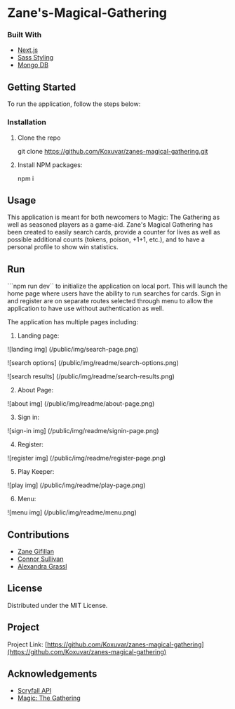 # Zane's-Magical-Gathering



### Built With
* [Next.js](https://nextjs.org/)
* [Sass Styling](https://sass-lang.com/)
* [Mongo DB](https://www.mongodb.com/)


## Getting Started

To run the application, follow the steps below:



### Installation

1. Clone the repo
 
   git clone https://github.com/Koxuvar/zanes-magical-gathering.git

2. Install NPM packages:
 
   npm i



## Usage

This application is meant for both newcomers to Magic: The Gathering as well as seasoned players as a game-aid. Zane's Magical Gathering has been created to easily search cards, provide a counter for lives as well as possible additional counts (tokens, poison, +1+1, etc.), and to have a personal profile to show win statistics.

## Run
```npm run dev`` to initialize the application on local port. This will launch the home page where users have the ability to run searches for cards. Sign in and register are on separate routes selected through menu to allow the application to have use without authentication as well.

The application has multiple pages including: 

1. Landing page:

![landing img] (/public/img/search-page.png)

![search options] (/public/img/readme/search-options.png)

![search results] (/public/img/readme/search-results.png)

2. About Page:

![about img] (/public/img/readme/about-page.png)

3. Sign in:

![sign-in img] (/public/img/readme/signin-page.png)

4. Register:

![register img] (/public/img/readme/register-page.png)

5. Play Keeper:

![play img] (/public/img/readme/play-page.png)

6. Menu:

![menu img] (/public/img/readme/menu.png)




## Contributions
* [Zane Gifillan](https://github.com/Zane-Gilfillan)
* [Connor Sullivan](https://github.com/Koxuvar)
* [Alexandra Grassl](https://github.com/AGRASSL)





## License

Distributed under the MIT License.



## Project

Project Link: [https://github.com/Koxuvar/zanes-magical-gathering](https://github.com/Koxuvar/zanes-magical-gathering)



## Acknowledgements

* [Scryfall API](https://scryfall.com/)
* [Magic: The Gathering](https://magic.wizards.com/en)

